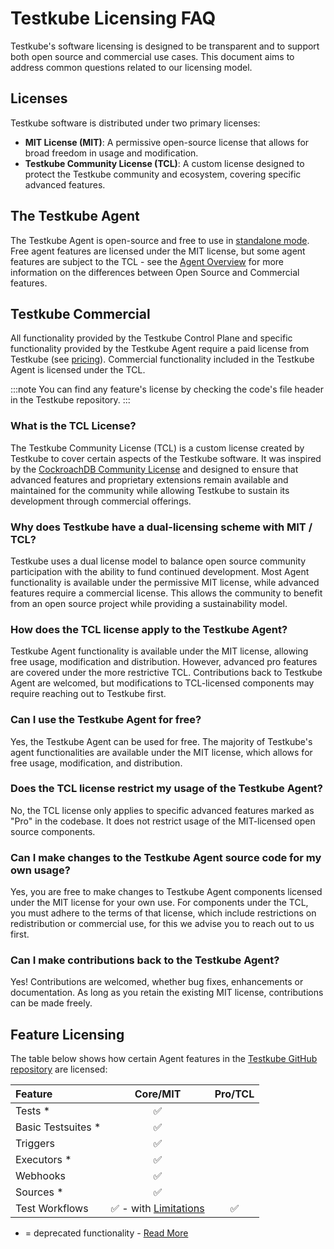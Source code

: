 # Testkube Licensing FAQ

Testkube's software licensing is designed to be transparent and to support both open source and commercial use cases. 
This document aims to address common questions related to our licensing model.

## Licenses

Testkube software is distributed under two primary licenses:
- **MIT License (MIT)**: A permissive open-source license that allows for broad freedom in usage and modification.
- **Testkube Community License (TCL)**: A custom license designed to protect the Testkube community and ecosystem, covering specific advanced features.

## The Testkube Agent

The Testkube Agent is open-source and free to use in [standalone mode](/articles/install/standalone-agent). Free agent features are
licensed under the MIT license, but some agent features are subject to the TCL - see the [Agent Overview](/articles/install/standalone-agent#overview) for
more information on the differences between Open Source and Commercial features.

## Testkube Commercial

All functionality provided by the Testkube Control Plane and specific functionality provided by the Testkube Agent 
 require a paid license from Testkube (see [pricing](https://testkube.io/pricing)).
Commercial functionality included in the Testkube Agent is licensed under the TCL.

:::note
You can find any feature's license by checking the code's file header in the Testkube repository.
:::

### What is the TCL License?

The Testkube Community License (TCL) is a custom license created by Testkube to cover certain aspects of the 
Testkube software. It was inspired by the [CockroachDB Community License](https://www.cockroachlabs.com/docs/stable/licensing-faqs#ccl) and designed to ensure that 
advanced features and proprietary extensions remain available and maintained for the community while allowing 
Testkube to sustain its development through commercial offerings.

### Why does Testkube have a dual-licensing scheme with MIT / TCL?

Testkube uses a dual license model to balance open source community participation with the ability to fund continued 
development. Most Agent functionality is available under the permissive MIT license, while advanced features 
require a commercial license. This allows the community to benefit from an open source project while providing a sustainability model.

### How does the TCL license apply to the Testkube Agent?

Testkube Agent functionality is available under the MIT license, allowing free usage, modification and distribution. However, 
advanced pro features are covered under the more restrictive TCL. Contributions back to Testkube Agent are welcomed, but 
modifications to TCL-licensed components may require reaching out to Testkube first.

### Can I use the Testkube Agent for free?

Yes, the Testkube Agent can be used for free. The majority of Testkube's agent functionalities are available under the MIT license, 
which allows for free usage, modification, and distribution.

### Does the TCL license restrict my usage of the Testkube Agent?

No, the TCL license only applies to specific advanced features marked as "Pro" in the codebase. It does not restrict 
usage of the MIT-licensed open source components.

### Can I make changes to the Testkube Agent source code for my own usage?

Yes, you are free to make changes to Testkube Agent components licensed under the MIT license for your own use. 
For components under the TCL, you must adhere to the terms of that license, which include restrictions on redistribution 
or commercial use, for this we advise you to reach out to us first.

### Can I make contributions back to the Testkube Agent?

Yes! Contributions are welcomed, whether bug fixes, enhancements or documentation. As long as you retain the existing
MIT license, contributions can be made freely.

## Feature Licensing

The table below shows how certain Agent features in the [Testkube GitHub repository](https://github.com/kubeshop/testkube) are licensed:

| Feature            |                                                     Core/MIT                                                     |      Pro/TCL       |
|:-------------------|:----------------------------------------------------------------------------------------------------------------:|:------------------:|
| Tests *            |                                                :white_check_mark:                                                |                    |
| Basic Testsuites * |                                                :white_check_mark:                                                |                    |
| Triggers           |                                                :white_check_mark:                                                |                    |
| Executors *        |                                                :white_check_mark:                                                |                    |
| Webhooks           |                                                :white_check_mark:                                                |                    |
| Sources *          |                                                :white_check_mark:                                                |                    |
| Test Workflows     | :white_check_mark: - with [Limitations](/articles/install/standalone-agent#agent-limitations-in-standalone-mode) | :white_check_mark: |

* = deprecated functionality - [Read More](legacy-features)
